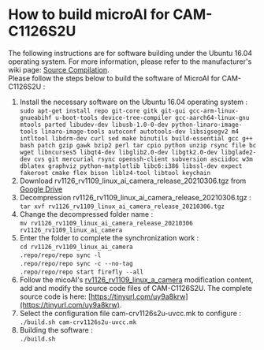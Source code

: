 # How to build microAI for CAM-C1126S2U  
The following instructions are for software building under the Ubuntu 16.04 operating system. For more information, please refer to the manufacturer's wiki page: [Source Compilation](https://wiki.t-firefly.com/en/CAM-C11262U/Source_code.html).  
Please follow the steps below to build the software of MicroAI for CAM-C1126S2U :  

1. Install the necessary software on the Ubuntu 16.04 operating system :  
`sudo apt-get install repo git-core gitk git-gui gcc-arm-linux-gnueabihf u-boot-tools device-tree-compiler gcc-aarch64-linux-gnu mtools parted libudev-dev libusb-1.0-0-dev python-linaro-image-tools linaro-image-tools autoconf autotools-dev libsigsegv2 m4 intltool libdrm-dev curl sed make binutils build-essential gcc g++ bash patch gzip gawk bzip2 perl tar cpio python unzip rsync file bc wget libncurses5 libqt4-dev libglib2.0-dev libgtk2.0-dev libglade2-dev cvs git mercurial rsync openssh-client subversion asciidoc w3m dblatex graphviz python-matplotlib libc6:i386 libssl-dev expect fakeroot cmake flex bison liblz4-tool libtool keychain`  
2. Download rv1126\_rv1109\_linux\_ai\_camera\_release\_20210306.tgz from [Google Drive](https://drive.google.com/drive/folders/1j_-YrJEy0ldmyujr14jKK97WGYq9SR3n)  
3. Decompression rv1126\_rv1109\_linux\_ai\_camera\_release\_20210306.tgz :  
`tar xvf rv1126_rv1109_linux_ai_camera_release_20210306.tgz`  
4. Change the decompressed folder name :  
`mv rv1126_rv1109_linux_ai_camera_release_20210306 rv1126_rv1109_linux_ai_camera`
5. Enter the folder to complete the synchronization work :  
`cd rv1126_rv1109_linux_ai_camera`  
`.repo/repo/repo sync -l`  
`.repo/repo/repo sync -c --no-tag`  
`.repo/repo/repo start firefly --all`  
6. Follow the micoAI's [rv1126\_rv1109\_linux\_a\_camera](https://github.com/on-device-ai/microAI/blob/main/rv1126_rv1109_linux_ai_camera) modification content, add and modify the source code files of CAM-C1126S2U. The complete source code is here: [https://tinyurl.com/uy9a8krw](https://tinyurl.com/uy9a8krw).  
7. Select the configuration file cam-crv1126s2u-uvcc.mk to configure :  
`./build.sh cam-crv1126s2u-uvcc.mk`  
8. Building the software :  
`./build.sh`  
